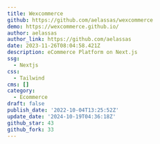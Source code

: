 ```yaml
---
title: Wexcommerce
github: https://github.com/aelassas/wexcommerce
demo: https://wexcommerce.github.io/
author: aelassas
author_link: https://github.com/aelassas
date: 2023-11-26T08:04:58.421Z
description: eCommerce Platform on Next.js
ssg:
  - Nextjs
css:
  - Tailwind
cms: []
category:
  - Ecommerce
draft: false
publish_date: '2022-10-04T13:25:52Z'
update_date: '2024-10-19T04:36:18Z'
github_star: 43
github_fork: 33
---
```

